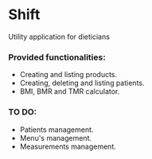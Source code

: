 # Shift

Utility application for dieticians

### Provided functionalities:
- Creating and listing products.
- Creating, deleting and listing patients.
- BMI, BMR and TMR calculator.

### TO DO:
- Patients management.
- Menu's management.
- Measurements management.
